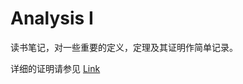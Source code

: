 # Analysis I

读书笔记，对一些重要的定义，定理及其证明作简单记录。

详细的证明请参见 [Link](https://github.com/ProFatXuanAll/terence-tao-analysis)
